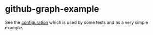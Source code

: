 github-graph-example
====================

See the [configuration](./taskcluster.json) which is used by some tests
and as a very simple example.
